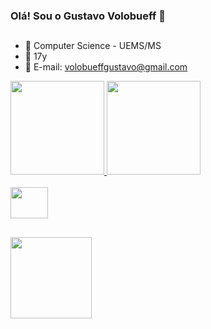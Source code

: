 ### Olá! Sou o Gustavo Volobueff 👋

##

- 🌱 Computer Science - UEMS/MS
- 🎉 17y 
- 💬 E-mail: volobueffgustavo@gmail.com 

<a href="https://github.com/gustavokv/github-readme-stats">
  <img height="150em" src="https://github-readme-stats.vercel.app/api?username=gustavokv&show_icons=true&theme=dark&include_all_commits=true&count_private=true"/>
</a>
<a href="https://github.com/gustavokv/github-readme-stats">
  <img height="150em" src="https://github-readme-stats.vercel.app/api/top-langs/?username=gustavokv&layout=compact&langs_count=7&theme=dark"/>
</a>
  
<div style="display: inline_block"><br>
  <img align="center" height="50" width="60" src="https://cdn.jsdelivr.net/gh/devicons/devicon/icons/c/c-original.svg" />
</div>

##

<a href="https://www.linkpicture.com/view.php?img=LPic627ff1617c97e1705192344">
  <img width="130" height="130" src="https://www.linkpicture.com/q/Cat.gif" type="image">
</a>
  
  
  
  
  
